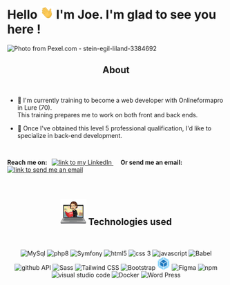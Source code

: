 # Hello <img width="30px" height="30" src="https://github.com/SatYu26/SatYu26/raw/master/Assets/Hi.gif" /> I'm Joe. I'm glad to see you here !
![Photo from Pexel.com - stein-egil-liland-3384692](./image_github/pexels-stein-egil-liland-3384692_gifmaker_me.gif)



## <h2 align="center">About</h2>
<br>

- 🌱 I'm currently training to become a web developer with Onlineformapro in Lure (70). <br>
  This training prepares me to work on both front and back ends.
  
- 🎯 Once I've obtained this level 5 professional qualification, I'd like to specialize in back-end development.

<br>
<div>
  
**Reach me on:&nbsp;&nbsp;**
<a href="https://linkedin.com/in/joellemoureu">
    <img alt="link to my LinkedIn" src="https://img.shields.io/static/v1?label&message=/in/joellemoureu&color=0A66C2&style=for-the-badge&logo=linkedin" height="18px" />
</a>
**&nbsp;&nbsp;&nbsp;&nbsp;&nbsp;Or send me an email:&nbsp;&nbsp;**
<a href="mailto:joellecoudray@hotmail.fr">
    <img alt="link to send me an email" src="https://img.shields.io/static/v1?label&message=mail&color=whitesmoke&style=for-the-badge" height="18px" />
</a>

</div>


<br>

## <h2 align="center"> <img alt="my avatar made on Bitmoji" src="./image_github/avatar_joe.png" width="60px" height="60px"> Technologies used</h2>

<br>

<div align="center">
<br>
<img title="MySql" alt="MySql" width="30px" src="https://cdn.jsdelivr.net/gh/devicons/devicon@v2.15.1/icons/mysql/mysql-original.svg" />
<img title="php8" alt="php8" width="30px" src="https://cdn.jsdelivr.net/gh/devicons/devicon/icons/php/php-original.svg" />
<img title="Symfony" alt="Symfony" width="30px" src="https://cdn.jsdelivr.net/gh/devicons/devicon/icons/symfony/symfony-original.svg" />
<img title="HTML 5" alt="html5" width="30px" src="https://cdn.jsdelivr.net/gh/devicons/devicon/icons/html5/html5-original.svg" />
<img title="CSS 3" alt="css 3" width="30px" src="https://cdn.jsdelivr.net/gh/devicons/devicon/icons/css3/css3-original.svg" />
<img title="JavaScript" alt="javascript" width="30px" src="https://cdn.jsdelivr.net/gh/devicons/devicon/icons/javascript/javascript-original.svg" />
<img title="Babel" alt="Babel" width="30px" src="https://cdn.jsdelivr.net/gh/devicons/devicon@v2.15.1/icons/babel/babel-original.svg" />
<img title="GitHub" alt="github" width="30px" src="https://cdn.jsdelivr.net/gh/devicons/devicon/icons/github/github-original.svg" />
API
<img title="Sass" alt="Sass" width="30px" src="https://raw.githubusercontent.com/dustin100/dustin100/master/assests/sass-original.svg" />
<img title="Tailwind CSS" alt="Tailwind CSS" width="30px" src="https://cdn.jsdelivr.net/gh/devicons/devicon@v2.15.1/icons/tailwindcss/tailwindcss-plain.svg" />
<img title="Bootstrap CSS" alt="Bootstrap" width="30px" src="https://cdn.jsdelivr.net/gh/devicons/devicon@v2.15.1/icons/bootstrap/bootstrap-original.svg" />
<img title="Webpack" alt="Webpack" width="30px" src="https://github.com/devicons/devicon/blob/v2.15.1/icons/webpack/webpack-original.svg" />
<img title="Figma" alt="Figma" width="30px" src="https://cdn.jsdelivr.net/gh/devicons/devicon@v2.15.1/icons/figma/figma-original.svg" />
<img title="npm" alt="npm" width="30px" src="https://cdn.jsdelivr.net/gh/devicons/devicon/icons/npm/npm-original-wordmark.svg" />
<img title="VS Code" alt="visual studio code" width="30px" src="https://cdn.jsdelivr.net/gh/devicons/devicon/icons/vscode/vscode-original.svg" />
<img title="Docker" alt="Docker" width="30px" src="https://cdn.jsdelivr.net/gh/devicons/devicon@v2.15.1/icons/docker/docker-original.svg" />
<img title="Word Press" alt="Word Press" width="30px" src="https://cdn.jsdelivr.net/gh/devicons/devicon@v2.15.1/icons/wordpress/wordpress-original.svg" />
</div>

<br>
